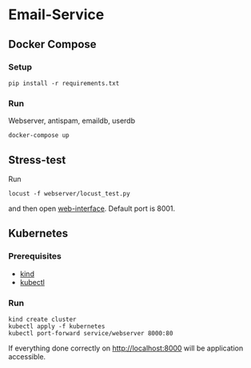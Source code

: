 # Email-Service

## Docker Compose
### Setup

```
pip install -r requirements.txt
```

### Run

Webserver, antispam, emaildb, userdb

```
docker-compose up
```

## Stress-test

Run
```
locust -f webserver/locust_test.py
```
and then open [web-interface](http://127.0.0.1:8089/). Default port is 8001.

## Kubernetes

### Prerequisites

 - [kind](https://kind.sigs.k8s.io/docs/user/quick-start/)
 - [kubectl](https://kubernetes.io/docs/tasks/tools/)

### Run

```
kind create cluster
kubectl apply -f kubernetes
kubectl port-forward service/webserver 8000:80 
```
If everything done correctly on [http://localhost:8000](http://localhost:8000) will be application accessible.
